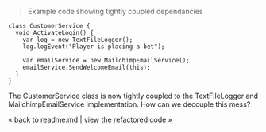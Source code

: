 > Example code showing tightly coupled dependancies

    class CustomerService {
      void ActivateLogin() {
        var log = new TextFileLogger();
        log.logEvent("Player is placing a bet");
    
        var emailService = new MailchimpEmailService();
        emailService.SendWelcomeEmail(this);
      }
    }

The CustomerService class is now tightly coupled to the TextFileLogger and MailchimpEmailService implementation. How can we decouple this mess?

[&laquo; back to readme.md](README.md) | [view the refactored code &raquo;](5_DIP_code_refactor.md)
